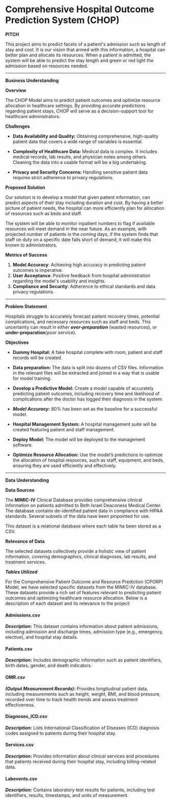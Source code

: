 
# Comprehensive Hospital Outcome Prediction System (CHOP)

**PITCH**

This project aims to predict facets of a patient's admission such as length of stay and cost. It is our vision that armed with this information, a hospital can better plan and allocate its resources. When a patient is admitted, the system will be able to predict the stay length and green or red light the admission based on resources needed.

---

**Business Understanding**

**Overview**

The CHOP Model aims to predict patient outcomes and optimize resource allocation in healthcare settings. By providing accurate predictions regarding patient stays, CHOP  will serve as a decision-support tool for healthcare administrators.

**Challenges**

- **Data Availability and Quality:** Obtaining comprehensive, high-quality patient data that covers a wide range of variables is essential.

- **Complexity of Healthcare Data:** Medical data is complex. It includes medical records, lab results, and physician notes among others. Cleaning the data into a usable format will be a big undertaking.

- **Privacy and Security Concerns:** Handling sensitive patient data requires strict adherence to privacy regulations.

**Proposed Solution**

Our solution is to develop a model that given patient information, can predict aspects of their stay including duration and cost. By having a better picture of patient needs, the hospital can more efficiently plan for allocation of resources such as beds and staff.

The system will be able to monitor inpatient numbers to flag if available resources will meet demand in the near future. As an example, with projected number of patients in the coming days, if the system finds that staff on duty on a specific date falls short of demand, it will make this known to administrators.

**Metrics of Success**

1. **Model Accuracy**: Achieving high accuracy in predicting patient outcomes is imperative.
3. **User Acceptance**: Positive feedback from hospital administration regarding the model's usability and insights.
4. **Compliance and Security**: Adherence to ethical standards and data privacy regulations.

---

**Problem Statement**

Hospitals struggle to accurately forecast patient recovery times, potential complications, and necessary resources such as staff and beds. This uncertainty can result in either ***over-preparation*** 
(wasted resources), or **under-preparation**(poor service).

**Objectives**

- **Dummy Hospital:** A fake hospital complete with room, patient and staff records will be created.

- **Data preparation:** The data is split into dozens of CSV files. Information in the relevant files will be extracted and joined in a way that is usable for model training.

- **Develop a Predictive Model:** Create a model capable of accurately predicting patient outcomes, including recovery time and likelihood of complications after the doctor has logged their diagnosis in the system.

- ***Model Accuracy:*** 80% has been set as the baseline for a successful model.

- **Hospital Management System:** A hospital management suite will be created featuring patient and staff management.

- **Deploy Model:** The model will be deployed to the management software.

- **Optimize Resource Allocation:** Use the model’s predictions to optimize the allocation of hospital resources, such as staff, equipment, and beds, ensuring they are used efficiently and effectively.

---

**Data Understanding**

**Data Sources**

The **MIMIC-IV** Clinical Database provides comprehensive clinical information on patients admitted to Beth Israel Deaconess Medical Center. The database contains de-identified patient data in compliance with HIPAA standards. Several subsets of the data have been pinpointed for use.

This dataset is a relational database where each table ha been stored as a CSV.

**Relevance of Data** 

The selected datasets collectively provide a holistic view of patient information, covering demographics, clinical diagnoses, lab results, and treatment services.

***Tables Utilized***

For the Comprehensive Patient Outcome and Resource Prediction (CPORP) Model, we have selected specific datasets from the MIMIC-IV database. These datasets provide a rich set of features relevant to predicting patient outcomes and optimizing healthcare resource allocation. Below is a description of each dataset and its relevance to the project:

#### Admissions.csv
***Description:*** This dataset contains information about patient admissions, including admission and discharge times, admission type (e.g., emergency, elective), and hospital stay details.

#### Patients.csv
***Description:*** Includes demographic information such as patient identifiers, birth dates, gender, and death indicators.

#### OMR.csv
***(Output Measurement Records):*** Provides longitudinal patient data, including measurements such as height, weight, BMI, and blood pressure, recorded over time to track health trends and assess treatment effectiveness.

#### Diagnoses_ICD.csv
***Description:*** Lists International Classification of Diseases (ICD) diagnosis codes assigned to patients during their hospital stay.

#### Services.csv
***Description:*** Provides information about clinical services and procedures that patients received during their hospital stay, including billing-related data.

#### Labevents.csv
***Description:*** Contains laboratory test results for patients, including test identifiers, results, timestamps, and units of measurement.
